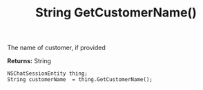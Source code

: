 ﻿---
uid: crmscript_ref_NSChatSessionEntity_GetCustomerName
title: String GetCustomerName()
intellisense: NSChatSessionEntity.GetCustomerName
keywords: NSChatSessionEntity, GetCustomerName
so.topic: reference
---

The name of customer, if provided

**Returns:** String


```crmscript
NSChatSessionEntity thing;
String customerName  = thing.GetCustomerName();
```


